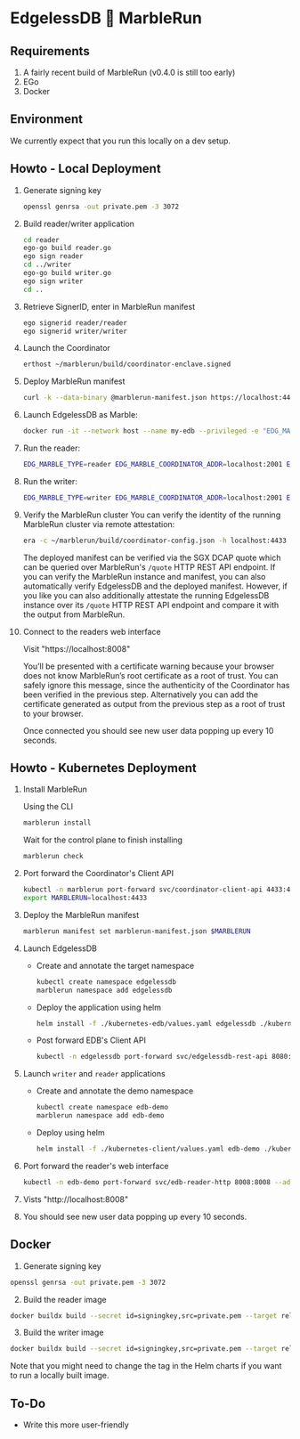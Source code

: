 # EdgelessDB 🤝 MarbleRun

## Requirements
1. A fairly recent build of MarbleRun (v0.4.0 is still too early)
2. EGo
3. Docker

## Environment
We currently expect that you run this locally on a dev setup.

## Howto - Local Deployment
1. Generate signing key
    ```bash
    openssl genrsa -out private.pem -3 3072
    ```

2. Build reader/writer application
    ```bash
    cd reader
    ego-go build reader.go
    ego sign reader
    cd ../writer
    ego-go build writer.go
    ego sign writer
    cd ..
    ```

3. Retrieve SignerID, enter in MarbleRun manifest
    ```bash
    ego signerid reader/reader
    ego signerid writer/writer
    ```

4. Launch the Coordinator
    ```bash
    erthost ~/marblerun/build/coordinator-enclave.signed
    ```

5. Deploy MarbleRun manifest
    ```bash
    curl -k --data-binary @marblerun-manifest.json https://localhost:4433/manifest
    ```

6. Launch EdgelessDB as Marble:
    ```bash
    docker run -it --network host --name my-edb --privileged -e "EDG_MARBLE_TYPE=edgelessdb_marble" -e "EDG_MARBLE_COORDINATOR_ADDR=localhost:2001" -e "EDG_MARBLE_UUID_FILE=uuid" -e "EDG_MARBLE_DNS_NAMES=localhost" -v /dev/sgx:/dev/sgx -t ghcr.io/ edgelesssys/edgelessdb-sgx-4gb -marble
    ```

7. Run the reader:
    ```bash
    EDG_MARBLE_TYPE=reader EDG_MARBLE_COORDINATOR_ADDR=localhost:2001 EDG_MARBLE_UUID_FILE=~/reader-uuid EDG_MARBLE_DNS_NAMES=localhost ego marblerun reader/reader
    ```

8. Run the writer:
    ```bash
    EDG_MARBLE_TYPE=writer EDG_MARBLE_COORDINATOR_ADDR=localhost:2001 EDG_MARBLE_UUID_FILE=~/writer-uuid EDG_MARBLE_DNS_NAMES=localhost ego marblerun writer/writer
    ```

9. Verify the MarbleRun cluster
    You can verify the identity of the running MarbleRun cluster via remote attestation:
    ```bash
    era -c ~/marblerun/build/coordinator-config.json -h localhost:4433 -output-chain marblerun-chain.pem
    ```

    The deployed manifest can be verified via the SGX DCAP quote which can be queried over MarbleRun's `/quote` HTTP REST API endpoint. If you can verify the MarbleRun instance and manifest, you can also automatically verify EdgelessDB and the deployed manifest. However, if you like you can also additionally attestate the running EdgelessDB instance over its `/quote` HTTP REST API endpoint and compare it with the output from MarbleRun.

10. Connect to the readers web interface

    Visit "https://localhost:8008"

    You’ll be presented with a certificate warning because your browser does not know MarbleRun’s root certificate as a root of trust. You can safely ignore this message, since the authenticity of the Coordinator has been verified in the previous step. Alternatively you can add the certificate generated as output from the previous step as a root of trust to your browser.

    Once connected you should see new user data popping up every 10 seconds.


## Howto - Kubernetes Deployment

1. Install MarbleRun

    Using the CLI

    ```bash
    marblerun install
    ```

    Wait for the control plane to finish installing

    ```bash
    marblerun check
    ```

1. Port forward the Coordinator's Client API

    ```bash
    kubectl -n marblerun port-forward svc/coordinator-client-api 4433:4433 --address localhost >/dev/null &
    export MARBLERUN=localhost:4433
    ```

1. Deploy the MarbleRun manifest
    
    ```bash
    marblerun manifest set marblerun-manifest.json $MARBLERUN
    ```

1. Launch EdgelessDB

    * Create and annotate the target namespace
        ```bash
        kubectl create namespace edgelessdb
        marblerun namespace add edgelessdb
        ```

    * Deploy the application using helm
        ```bash
        helm install -f ./kubernetes-edb/values.yaml edgelessdb ./kubernetes-edb -n edgelessdb --set edb.launchMarble=true
        ```

    * Post forward EDB's Client API
        ```bash
        kubectl -n edgelessdb port-forward svc/edgelessdb-rest-api 8080:8080 --address localhost >/dev/null &
        ```

1. Launch `writer` and `reader` applications

    * Create and annotate the demo namespace
        ```bash
        kubectl create namespace edb-demo
        marblerun namespace add edb-demo
        ```
    
    * Deploy using helm
        ```bash
        helm install -f ./kubernetes-client/values.yaml edb-demo ./kubernetes-client -n edb-demo
        ```

1. Port forward the reader's web interface

    ```bash
    kubectl -n edb-demo port-forward svc/edb-reader-http 8008:8008 --address localhost >/dev/null &
    ```

1. Vists "http://localhost:8008"

1. You should see new user data popping up every 10 seconds.

## Docker

1. Generate signing key

```bash
openssl genrsa -out private.pem -3 3072
```

2. Build the reader image

```bash
docker buildx build --secret id=signingkey,src=private.pem --target release_reader --tag ghcr.io/edgelesssys/edb-demo/reader:latest .
```

3. Build the writer image

```bash
docker buildx build --secret id=signingkey,src=private.pem --target release_writer --tag ghcr.io/edgelesssys/edb-demo/writer:latest .
```

Note that you might need to change the tag in the Helm charts if you want to run a locally built image.

## To-Do
* Write this more user-friendly
